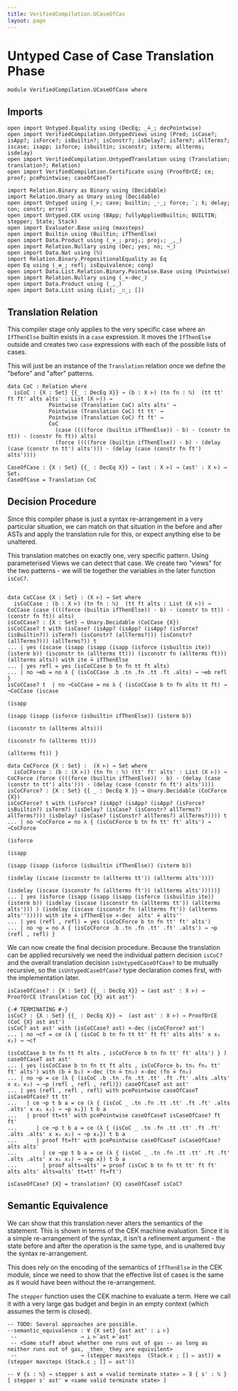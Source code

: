 ```yaml
---
title: VerifiedCompilation.UCaseOfCas
layout: page
---
```

# Untyped Case of Case Translation Phase

```
module VerifiedCompilation.UCaseOfCase where

```
## Imports

```
open import Untyped.Equality using (DecEq; _≟_; decPointwise)
open import VerifiedCompilation.UntypedViews using (Pred; isCase?; isApp?; isForce?; isBuiltin?; isConstr?; isDelay?; isTerm?; allTerms?; iscase; isapp; isforce; isbuiltin; isconstr; isterm; allterms; isdelay)
open import VerifiedCompilation.UntypedTranslation using (Translation; translation?; Relation)
open import VerifiedCompilation.Certificate using (ProofOrCE; ce; proof; pcePointwise; caseOfCaseT)

import Relation.Binary as Binary using (Decidable)
import Relation.Unary as Unary using (Decidable)
open import Untyped using (_⊢; case; builtin; _·_; force; `; ƛ; delay; con; constr; error)
open import Untyped.CEK using (BApp; fullyAppliedBuiltin; BUILTIN; stepper; State; Stack)
open import Evaluator.Base using (maxsteps)
open import Builtin using (Builtin; ifThenElse)
open import Data.Product using (_×_; proj₁; proj₂; _,_)
open import Relation.Nullary using (Dec; yes; no; ¬_)
open import Data.Nat using (ℕ)
import Relation.Binary.PropositionalEquality as Eq
open Eq using (_≡_; refl; isEquivalence; cong)
open import Data.List.Relation.Binary.Pointwise.Base using (Pointwise)
open import Relation.Nullary using (_×-dec_)
open import Data.Product using (_,_)
open import Data.List using (List; _∷_; [])
```
## Translation Relation

This compiler stage only applies to the very specific case where an `IfThenElse` builtin exists in a `case` expression.
It moves the `IfThenElse` outside and creates two `case` expressions with each of the possible lists of cases.

This will just be an instance of the `Translation` relation once we define the "before" and "after" patterns.

```
data CoC : Relation where
  isCoC : {X : Set} {{_ : DecEq X}} → (b : X ⊢) (tn fn : ℕ)  (tt tt' ft ft' alts alts' : List (X ⊢)) →
             Pointwise (Translation CoC) alts alts' →
             Pointwise (Translation CoC) tt tt' →
             Pointwise (Translation CoC) ft ft' →
             CoC
               (case ((((force (builtin ifThenElse)) · b) · (constr tn tt)) · (constr fn ft)) alts)
               (force ((((force (builtin ifThenElse)) · b) · (delay (case (constr tn tt') alts'))) · (delay (case (constr fn ft') alts'))))

CaseOfCase : {X : Set} {{_ : DecEq X}} → (ast : X ⊢) → (ast' : X ⊢) → Set₁
CaseOfCase = Translation CoC

```
## Decision Procedure

Since this compiler phase is just a syntax re-arrangement in a very particular situation, we can
match on that situation in the before and after ASTs and apply the translation rule for this, or
expect anything else to be unaltered.

This translation matches on exactly one, very specific pattern. Using parameterised Views we can
detect that case. We create two "views" for the two patterns - we will tie together the variables in the
later function `isCoC?`.
```

data CoCCase {X : Set} : (X ⊢) → Set where
  isCoCCase : (b : X ⊢) (tn fn : ℕ)  (tt ft alts : List (X ⊢)) → CoCCase (case ((((force (builtin ifThenElse)) · b) · (constr tn tt)) · (constr fn ft)) alts)
isCoCCase? : {X : Set} → Unary.Decidable (CoCCase {X})
isCoCCase? t with (isCase? (isApp? (isApp? (isApp? (isForce? (isBuiltin?)) isTerm?) (isConstr? (allTerms?))) (isConstr? (allTerms?))) (allTerms?)) t
... | yes (iscase (isapp (isapp (isapp (isforce (isbuiltin ite)) (isterm b)) (isconstr tn (allterms tt))) (isconstr fn (allterms ft))) (allterms alts)) with ite ≟ ifThenElse
... | yes refl = yes (isCoCCase b tn fn tt ft alts)
... | no ¬≡b = no λ { (isCoCCase .b .tn .fn .tt .ft .alts) → ¬≡b refl }
isCoCCase? t  | no ¬CoCCase = no λ { (isCoCCase b tn fn alts tt ft) → ¬CoCCase (iscase
                                                                                 (isapp
                                                                                  (isapp (isapp (isforce (isbuiltin ifThenElse)) (isterm b))
                                                                                   (isconstr tn (allterms alts)))
                                                                                  (isconstr fn (allterms tt)))
                                                                                 (allterms ft)) }

data CoCForce {X : Set} :  (X ⊢) → Set where
  isCoCForce : (b : (X ⊢)) (tn fn : ℕ) (tt' ft' alts' : List (X ⊢)) → CoCForce (force ((((force (builtin ifThenElse)) · b) · (delay (case (constr tn tt') alts'))) · (delay (case (constr fn ft') alts'))))
isCoCForce? : {X : Set} {{ _ : DecEq X }} → Unary.Decidable (CoCForce {X})
isCoCForce? t with (isForce? (isApp? (isApp? (isApp? (isForce? isBuiltin?) isTerm?) (isDelay? (isCase? (isConstr? allTerms?) allTerms?))) (isDelay? (isCase? (isConstr? allTerms?) allTerms?)))) t
... | no ¬CoCForce = no λ { (isCoCForce b tn fn tt' ft' alts') → ¬CoCForce
                                                                  (isforce
                                                                   (isapp
                                                                    (isapp (isapp (isforce (isbuiltin ifThenElse)) (isterm b))
                                                                     (isdelay (iscase (isconstr tn (allterms tt')) (allterms alts'))))
                                                                    (isdelay (iscase (isconstr fn (allterms ft')) (allterms alts')))))}
... | yes (isforce (isapp (isapp (isapp (isforce (isbuiltin ite)) (isterm b)) (isdelay (iscase (isconstr tn (allterms tt')) (allterms alts'))) ) (isdelay (iscase (isconstr fn (allterms ft')) (allterms alts''))))) with ite ≟ ifThenElse ×-dec  alts' ≟ alts''
... | yes (refl , refl) = yes (isCoCForce b tn fn tt' ft' alts')
... | no ¬p = no λ { (isCoCForce .b .tn .fn .tt' .ft' .alts') → ¬p (refl , refl) }

```
We can now create the final decision procedure. Because the translation can be applied recursively we need
the individual pattern decision `isCoC?` and the overall translation decision `isUntypedCaseOfCase?` to be mutually
recursive, so the `isUntypedCaseOfCase?` type declaration comes first, with the implementation later.

```
isCaseOfCase? : {X : Set} {{_ : DecEq X}} → (ast ast' : X ⊢) → ProofOrCE (Translation CoC {X} ast ast')

{-# TERMINATING #-}
isCoC? : {X : Set} {{_ : DecEq X}} →  (ast ast' : X ⊢) → ProofOrCE (CoC {X} ast ast')
isCoC? ast ast' with (isCoCCase? ast) ×-dec (isCoCForce? ast')
... | no ¬cf = ce (λ { (isCoC b tn fn tt tt' ft ft' alts alts' x x₁ x₂) → ¬cf
                                                                           (isCoCCase b tn fn tt ft alts , isCoCForce b tn fn tt' ft' alts') } ) caseOfCaseT ast ast'
... | yes (isCoCCase b tn fn tt ft alts , isCoCForce b₁ tn₁ fn₁ tt' ft' alts') with (b ≟ b₁) ×-dec (tn ≟ tn₁) ×-dec (fn ≟ fn₁)
... | no ¬p = ce (λ { (isCoC .b .tn .fn .tt .tt' .ft .ft' .alts .alts' x x₁ x₂) → ¬p (refl , refl , refl)}) caseOfCaseT ast ast'
... | yes (refl , refl , refl) with pcePointwise caseOfCaseT isCaseOfCase? tt tt'
...   | ce ¬p t b a = ce (λ { (isCoC _ .tn .fn .tt .tt' .ft .ft' .alts .alts' x x₁ x₂) → ¬p x₁}) t b a
...   | proof tt=tt' with pcePointwise caseOfCaseT isCaseOfCase? ft ft'
...      | ce ¬p t b a = ce (λ { (isCoC _ .tn .fn .tt .tt' .ft .ft' .alts .alts' x x₁ x₂) → ¬p x₂}) t b a
...      | proof ft=ft' with pcePointwise caseOfCaseT isCaseOfCase? alts alts'
...        | ce ¬pp t b a = ce (λ { (isCoC _ .tn .fn .tt .tt' .ft .ft' .alts .alts' x x₁ x₂) → ¬pp x}) t b a
...        | proof alts=alts' = proof (isCoC b tn fn tt tt' ft ft' alts alts' alts=alts' tt=tt' ft=ft')

isCaseOfCase? {X} = translation? {X} caseOfCaseT isCoC?
```

## Semantic Equivalence

We can show that this translation never alters the semantics of the statement. This is shown
in terms of the CEK machine evaluation. Since it is a simple re-arrangement of the syntax, it
isn't a refinement argument - the state before and after the operation is the same type, and is
unaltered buy the syntax re-arrangement.

This does rely on the encoding of the semantics of `IfThenElse` in the CEK module, since we
need to show that the effective list of cases is the same as it would have been without the re-arrangement.

The `stepper` function uses the CEK machine to evaluate a term. Here we call it with a very
large gas budget and begin in an empty context (which assumes the term is closed).

```
-- TODO: Several approaches are possible.
--semantic_equivalence : ∀ {X set} {ast ast' : ⊥ ⊢}
 --                    → ⊥ ⊢̂ ast ⊳̂ ast'
 -- <Some stuff about whether one runs out of gas -- as long as neither runs out of gas, _then_ they are equivilent>
 --                    → (stepper maxsteps  (Stack.ϵ ; [] ▻ ast)) ≡ (stepper maxsteps (Stack.ε ; [] ▻ ast'))

-- ∀ {s : ℕ} → stepper s ast ≡ <valid terminate state> ⇔ ∃ { s' : ℕ } [ stepper s' ast' ≡ <same valid terminate state> ]
```
